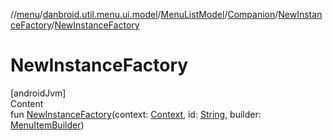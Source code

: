 //[menu](../../../../index.md)/[danbroid.util.menu.ui.model](../../../index.md)/[MenuListModel](../../index.md)/[Companion](../index.md)/[NewInstanceFactory](index.md)/[NewInstanceFactory](-new-instance-factory.md)



# NewInstanceFactory  
[androidJvm]  
Content  
fun [NewInstanceFactory](-new-instance-factory.md)(context: [Context](https://developer.android.com/reference/kotlin/android/content/Context.html), id: [String](https://kotlinlang.org/api/latest/jvm/stdlib/kotlin/-string/index.html), builder: [MenuItemBuilder](../../../../danbroid.util.menu/-menu-item-builder/index.md))  



